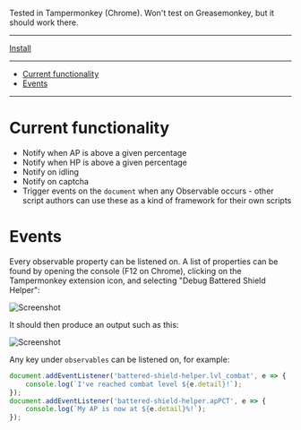 Tested in Tampermonkey (Chrome). Won't test on Greasemonkey, but it should work there.

-----

[Install](https://raw.githubusercontent.com/AlorelUserscripts/battered-shield-notifier/master/battered-shield-helper.user.js)

-----

<!-- START doctoc generated TOC please keep comment here to allow auto update -->
<!-- DON'T EDIT THIS SECTION, INSTEAD RE-RUN doctoc TO UPDATE -->


- [Current functionality](#current-functionality)
- [Events](#events)

<!-- END doctoc generated TOC please keep comment here to allow auto update -->

-----

# Current functionality

- Notify when AP is above a given percentage
- Notify when HP is above a given percentage
- Notify on idling
- Notify on captcha
- Trigger events on the `document` when any Observable occurs - other script authors can use these as a kind of
framework for their own scripts

# Events

Every observable property can be listened on. A list of properties can be found by opening the console (F12 on Chrome),
clicking on the Tampermonkey extension icon, and selecting "Debug Battered Shield Helper":

![Screenshot](https://cdn.rawgit.com/AlorelUserscripts/battered-shield-notifier/ed05603312b6d888db85ffd8ec999faf5d4652d5/assets/debug-screenshot.jpg)

It should then produce an output such as this:

![Screenshot](https://cdn.rawgit.com/AlorelUserscripts/battered-shield-notifier/ed05603312b6d888db85ffd8ec999faf5d4652d5/assets/debug-output-screensho.jpg)

Any key under `observables` can be listened on, for example:

```js
document.addEventListener('battered-shield-helper.lvl_combat', e => {
    console.log(`I've reached combat level ${e.detail}!`);
});
document.addEventListener('battered-shield-helper.apPCT', e => {
    console.log(`My AP is now at ${e.detail}%!`);
});
```